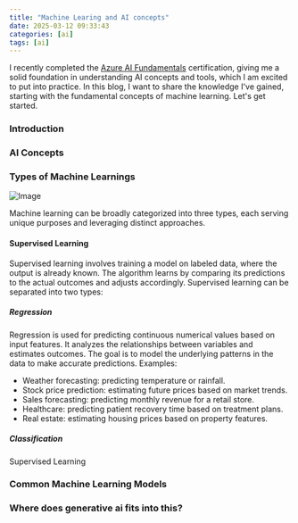 ```yaml
---
title: "Machine Learing and AI concepts"
date: 2025-03-12 09:33:43
categories: [ai]
tags: [ai]
---
```


I recently completed the <a href="https://learn.microsoft.com/api/credentials/share/en-us/AamerSadiq-9608/90234AA9C5746E38?sharingId=4D3B72AC4C8C2E1D" target="_blank">Azure AI Fundamentals</a> certification,
giving me a solid foundation in understanding AI concepts and tools, which I am excited to put into practice.
In this blog, I want to share the knowledge I've gained, starting with the fundamental concepts of machine learning.
Let's get started.

<h3>Introduction</h3>

<h3>AI Concepts</h3>

<h3>Types of Machine Learnings </h3>

<img src="{{ site.baseurl }}/images/blog/ai-basics/types-of-machine-learnings.png" class="fullsize-image" alt="Image">

Machine learning can be broadly categorized into three types, each serving unique purposes and leveraging distinct approaches.

<h4>Supervised Learning</h4>
Supervised learning involves training a model on labeled data, where the output is already known. The algorithm learns by comparing its predictions to the actual outcomes and adjusts accordingly. Supervised learning can be separated into two types:

<h5>Regression</h5>
Regression is  used for predicting continuous numerical values based on input features. It analyzes the relationships between variables and estimates outcomes. The goal is to model the underlying patterns in the data to make accurate predictions. Examples:
<ul>
    <li>Weather forecasting: predicting temperature or rainfall.</li>
    <li>Stock price prediction: estimating future prices based on market trends.</li>
    <li>Sales forecasting: predicting monthly revenue for a retail store.</li>
    <li>Healthcare: predicting patient recovery time based on treatment plans.</li>
    <li>Real estate: estimating housing prices based on property features.</li>
</ul>

<h5>Classification</h5>

Supervised Learning

<h3>Common Machine Learning Models</h3>

<h3>Where does generative ai fits into this?</h3>
